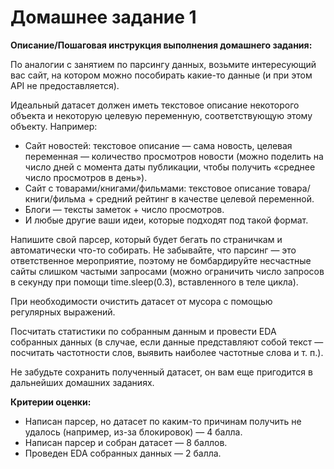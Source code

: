 # Домашнее задание 1

**Описание/Пошаговая инструкция выполнения домашнего задания:**

По аналогии с занятием по парсингу данных, возьмите интересующий вас сайт, на котором можно пособирать какие-то данные (и при этом API не предоставляется).

Идеальный датасет должен иметь текстовое описание некоторого объекта и некоторую целевую переменную, соответствующую этому объекту. Например:

- Сайт новостей: текстовое описание — сама новость, целевая переменная — количество просмотров новости (можно поделить на число дней с момента даты публикации, чтобы получить «среднее число просмотров в день»).
- Сайт с товарами/книгами/фильмами: текстовое описание товара/книги/фильма + средний рейтинг в качестве целевой переменной.
- Блоги — тексты заметок + число просмотров.
- И любые другие ваши идеи, которые подходят под такой формат.

Напишите свой парсер, который будет бегать по страничкам и автоматически что-то собирать.
Не забывайте, что парсинг — это ответственное мероприятие, поэтому не бомбардируйте несчастные сайты слишком частыми запросами (можно ограничить число запросов в секунду при помощи time.sleep(0.3), вставленного в теле цикла).

При необходимости очистить датасет от мусора с помощью регулярных выражений.

Посчитать статистики по собранным данным и провести EDA собранных данных (в случае, если данные представляют собой текст — посчитать частотности слов, выявить наиболее частотные слова и т. п.).

Не забудьте сохранить полученный датасет, он вам еще пригодится в дальнейших домашних заданиях.


**Критерии оценки:**

- Написан парсер, но датасет по каким-то причинам получить не удалось (например, из-за блокировок) — 4 балла.
- Написан парсер и собран датасет — 8 баллов.
- Проведен EDA собранных данных — 2 балла.